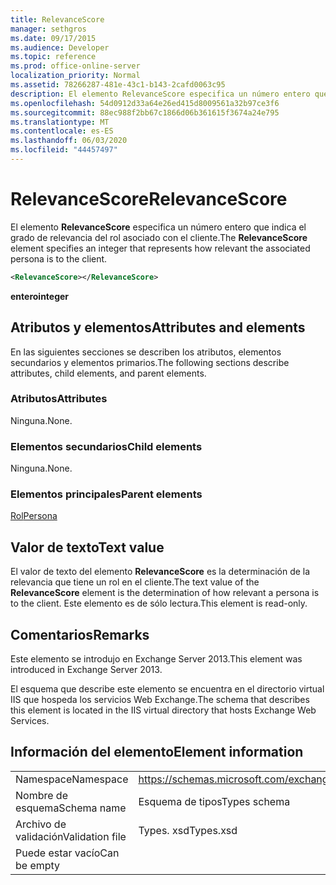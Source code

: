 ```yaml
---
title: RelevanceScore
manager: sethgros
ms.date: 09/17/2015
ms.audience: Developer
ms.topic: reference
ms.prod: office-online-server
localization_priority: Normal
ms.assetid: 78266287-481e-43c1-b143-2cafd0063c95
description: El elemento RelevanceScore especifica un número entero que indica el grado de relevancia del rol asociado con el cliente.
ms.openlocfilehash: 54d0912d33a64e26ed415d8009561a32b97ce3f6
ms.sourcegitcommit: 88ec988f2bb67c1866d06b361615f3674a24e795
ms.translationtype: MT
ms.contentlocale: es-ES
ms.lasthandoff: 06/03/2020
ms.locfileid: "44457497"
---
```

# <a name="relevancescore"></a><span data-ttu-id="92168-103">RelevanceScore</span><span class="sxs-lookup"><span data-stu-id="92168-103">RelevanceScore</span></span>

<span data-ttu-id="92168-104">El elemento **RelevanceScore** especifica un número entero que indica el grado de relevancia del rol asociado con el cliente.</span><span class="sxs-lookup"><span data-stu-id="92168-104">The **RelevanceScore** element specifies an integer that represents how relevant the associated persona is to the client.</span></span> 
  
```XML
<RelevanceScore></RelevanceScore>
```

 <span data-ttu-id="92168-105">**entero**</span><span class="sxs-lookup"><span data-stu-id="92168-105">**integer**</span></span>
## <a name="attributes-and-elements"></a><span data-ttu-id="92168-106">Atributos y elementos</span><span class="sxs-lookup"><span data-stu-id="92168-106">Attributes and elements</span></span>

<span data-ttu-id="92168-107">En las siguientes secciones se describen los atributos, elementos secundarios y elementos primarios.</span><span class="sxs-lookup"><span data-stu-id="92168-107">The following sections describe attributes, child elements, and parent elements.</span></span>
  
### <a name="attributes"></a><span data-ttu-id="92168-108">Atributos</span><span class="sxs-lookup"><span data-stu-id="92168-108">Attributes</span></span>

<span data-ttu-id="92168-109">Ninguna.</span><span class="sxs-lookup"><span data-stu-id="92168-109">None.</span></span>
  
### <a name="child-elements"></a><span data-ttu-id="92168-110">Elementos secundarios</span><span class="sxs-lookup"><span data-stu-id="92168-110">Child elements</span></span>

<span data-ttu-id="92168-111">Ninguna.</span><span class="sxs-lookup"><span data-stu-id="92168-111">None.</span></span>
  
### <a name="parent-elements"></a><span data-ttu-id="92168-112">Elementos principales</span><span class="sxs-lookup"><span data-stu-id="92168-112">Parent elements</span></span>

[<span data-ttu-id="92168-113">Rol</span><span class="sxs-lookup"><span data-stu-id="92168-113">Persona</span></span>](persona.md)
  
## <a name="text-value"></a><span data-ttu-id="92168-114">Valor de texto</span><span class="sxs-lookup"><span data-stu-id="92168-114">Text value</span></span>

<span data-ttu-id="92168-115">El valor de texto del elemento **RelevanceScore** es la determinación de la relevancia que tiene un rol en el cliente.</span><span class="sxs-lookup"><span data-stu-id="92168-115">The text value of the **RelevanceScore** element is the determination of how relevant a persona is to the client.</span></span> <span data-ttu-id="92168-116">Este elemento es de sólo lectura.</span><span class="sxs-lookup"><span data-stu-id="92168-116">This element is read-only.</span></span> 
  
## <a name="remarks"></a><span data-ttu-id="92168-117">Comentarios</span><span class="sxs-lookup"><span data-stu-id="92168-117">Remarks</span></span>

<span data-ttu-id="92168-118">Este elemento se introdujo en Exchange Server 2013.</span><span class="sxs-lookup"><span data-stu-id="92168-118">This element was introduced in Exchange Server 2013.</span></span>
  
<span data-ttu-id="92168-119">El esquema que describe este elemento se encuentra en el directorio virtual IIS que hospeda los servicios Web Exchange.</span><span class="sxs-lookup"><span data-stu-id="92168-119">The schema that describes this element is located in the IIS virtual directory that hosts Exchange Web Services.</span></span>
  
## <a name="element-information"></a><span data-ttu-id="92168-120">Información del elemento</span><span class="sxs-lookup"><span data-stu-id="92168-120">Element information</span></span>

|||
|:-----|:-----|
|<span data-ttu-id="92168-121">Namespace</span><span class="sxs-lookup"><span data-stu-id="92168-121">Namespace</span></span>  <br/> |https://schemas.microsoft.com/exchange/services/2006/types  <br/> |
|<span data-ttu-id="92168-122">Nombre de esquema</span><span class="sxs-lookup"><span data-stu-id="92168-122">Schema name</span></span>  <br/> |<span data-ttu-id="92168-123">Esquema de tipos</span><span class="sxs-lookup"><span data-stu-id="92168-123">Types schema</span></span>  <br/> |
|<span data-ttu-id="92168-124">Archivo de validación</span><span class="sxs-lookup"><span data-stu-id="92168-124">Validation file</span></span>  <br/> |<span data-ttu-id="92168-125">Types. xsd</span><span class="sxs-lookup"><span data-stu-id="92168-125">Types.xsd</span></span>  <br/> |
|<span data-ttu-id="92168-126">Puede estar vacío</span><span class="sxs-lookup"><span data-stu-id="92168-126">Can be empty</span></span>  <br/> ||
   

